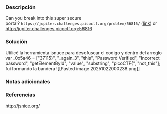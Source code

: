 ### Descripción 
Can you break into this super secure portal? `https://jupiter.challenges.picoctf.org/problem/56816/` ([link](https://jupiter.challenges.picoctf.org/problem/56816/)) or http://jupiter.challenges.picoctf.org:56816
### Solución 
Utilicé la herramienta jsnuce para desofuscar el codigo y dentro del arreglo var _0x5a46 = ["37115}", "_again_3", "this", "Password Verified", "Incorrect password", "getElementById", "value", "substring", "picoCTF{", "not_this"];
 fuí formando la bandera 
![[Pasted image 20251022000238.png]]
### Notas adicionales
### Referencias

http://jsnice.org/